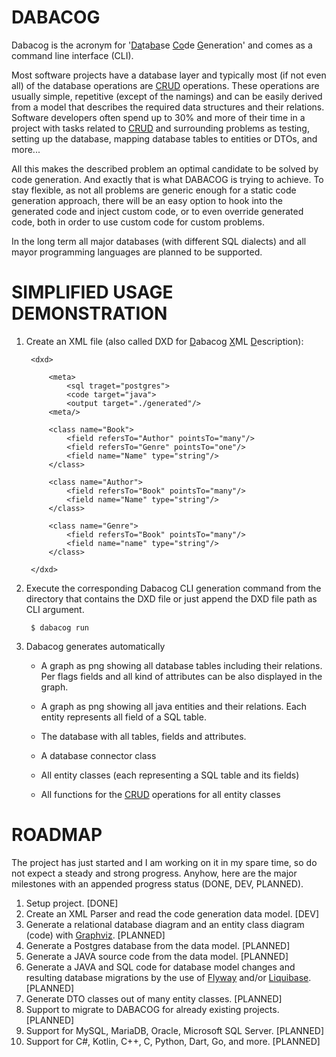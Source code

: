 # DABACOG

Dabacog is the acronym for '<ins>Da</ins>ta<ins>ba</ins>se <ins>Co</ins>de <ins>G</ins>eneration'
and comes as a command line interface (CLI).

Most software projects have a database layer and typically most (if not even all) of the database
operations are [CRUD](https://en.wikipedia.org/wiki/Create,_read,_update_and_delete)
operations. These operations are usually simple, repetitive (except of the namings) and can be
easily derived from a model that describes the required data structures and their relations.
Software developers often spend up to 30% and more of their time in a project with tasks related to
[CRUD](https://en.wikipedia.org/wiki/Create,_read,_update_and_delete) and surrounding problems as
testing, setting up the database, mapping database tables to entities or DTOs, and more... 

All this makes the described problem an optimal candidate to be solved by code generation. And
exactly that is what DABACOG is trying to achieve. To stay flexible, as not all problems are generic
enough for a static code generation approach, there will be an easy option to hook into the
generated code and inject custom code, or to even override generated code, both in order to use
custom code for custom problems.

In the long term all major databases (with different SQL dialects) and all mayor programming
languages are planned to be supported.

# SIMPLIFIED USAGE DEMONSTRATION 

1. Create an XML file (also called DXD for <ins>D</ins>abacog <ins>X</ins>ML <ins>D</ins>escription):

        <dxd>

            <meta>
                <sql traget="postgres">
                <code target="java">
                <output target="./generated"/>
            <meta/>

            <class name="Book">
                <field refersTo="Author" pointsTo="many"/>
                <field refersTo="Genre" pointsTo="one"/>
                <field name="Name" type="string"/>
            </class>

            <class name="Author">
                <field refersTo="Book" pointsTo="many"/>
                <field name="Name" type="string"/>
            </class>

            <class name="Genre">
                <field refersTo="Book" pointsTo="many"/>
                <field name="name" type="string"/>
            </class>

        </dxd>

2. Execute the corresponding Dabacog CLI generation command from the directory that contains the DXD
file or just append the DXD file path as CLI argument.

        $ dabacog run

3. Dabacog generates automatically

    - A graph as png showing all database tables including their relations. Per flags fields and all
    kind of attributes can be also displayed in the graph.

    - A graph as png showing all java entities and their relations. Each entity represents all
    field of a SQL table.

    - The database with all tables, fields and attributes.

    - A database connector class

    - All entity classes (each representing a SQL table and its fields)

    - All functions for the [CRUD](https://en.wikipedia.org/wiki/Create,_read,_update_and_delete)
    operations for all entity classes

# ROADMAP

The project has just started and I am working on it in my spare time, so do not expect a steady and
strong progress. Anyhow, here are the major milestones with an appended progress status (DONE, DEV,
PLANNED).

1. Setup project. [DONE]
2. Create an XML Parser and read the code generation data model. [DEV]
3. Generate a relational database diagram and an entity class diagram (code) with
[Graphviz](https://www.graphviz.org/). [PLANNED]
4. Generate a Postgres database from the data model. [PLANNED]
5. Generate a JAVA source code from the data model. [PLANNED]
6. Generate a JAVA and SQL code for database model changes and resulting database migrations by the
use of [Flyway](https://flywaydb.org) and/or [Liquibase](https://www.liquibase.org/). [PLANNED]
7. Generate DTO classes out of many entity classes. [PLANNED]
8. Support to migrate to DABACOG for already existing projects. [PLANNED]
8. Support for MySQL, MariaDB, Oracle, Microsoft SQL Server. [PLANNED]
9. Support for C#, Kotlin, C++, C, Python, Dart, Go, and more. [PLANNED]
